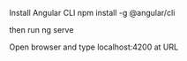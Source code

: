 Install Angular CLI
npm install -g @angular/cli

then run
ng serve

Open browser and type
localhost:4200 
at URL 

